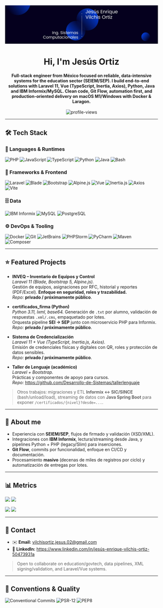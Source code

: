 <p align="center">
  <img src="1723660289376.jpeg" alt="Jesús Enrique Vilchis Ortiz - Ing. Sistemas Computacionales" />
</p>

<h1 align="center">Hi, I'm Jesús Ortiz</h1>

<h4 align="center">
Full-stack engineer from México focused on reliable, data-intensive systems for the education sector (SEIEM/SEP).  
I build end-to-end solutions with Laravel 11, Vue (TypeScript, Inertia, Axios), Python, Java and IBM Informix/MySQL.  
Clean code, Git Flow, automation first, and production-oriented delivery on macOS M1/Windows with Docker & Laragon.
</h4>

<p align="center">
  <img src="https://komarev.com/ghpvc/?username=JesusOrtiz76&label=Profile%20views&color=0e75b6&style=plastic" alt="profile-views" />
</p>

---

## 🛠️ Tech Stack

### 🚀 Languages & Runtimes
<p>
  <img alt="PHP" src="https://img.shields.io/badge/PHP-777BB4?logo=php&logoColor=white" />
  <img alt="JavaScript" src="https://img.shields.io/badge/JavaScript-F7DF1E?logo=javascript&logoColor=black" />
  <img alt="TypeScript" src="https://img.shields.io/badge/TypeScript-3178C6?logo=typescript&logoColor=white" />
  <img alt="Python" src="https://img.shields.io/badge/Python-14354C?logo=python&logoColor=white" />
  <img alt="Java" src="https://img.shields.io/badge/Java-007396?logo=openjdk&logoColor=white" />
  <img alt="Bash" src="https://img.shields.io/badge/Bash-4EAA25?logo=gnubash&logoColor=white" />
</p>

### 🧩 Frameworks & Frontend
<p>
  <img alt="Laravel" src="https://img.shields.io/badge/Laravel-FF2D20?logo=laravel&logoColor=white" />
  <img alt="Blade" src="https://img.shields.io/badge/Blade-FF2D20?logo=laravel&logoColor=white" />
  <img alt="Bootstrap" src="https://img.shields.io/badge/Bootstrap-7952B3?logo=bootstrap&logoColor=white" />
  <img alt="Alpine.js" src="https://img.shields.io/badge/Alpine.js-77C1D2?logo=alpinedotjs&logoColor=black" />
  <img alt="Vue" src="https://img.shields.io/badge/Vue-42B883?logo=vuedotjs&logoColor=white" />
  <img alt="Inertia.js" src="https://img.shields.io/badge/Inertia.js-9553E9?logo=laravel&logoColor=white" />
  <img alt="Axios" src="https://img.shields.io/badge/Axios-5A29E4?logo=axios&logoColor=white" />
  <img alt="Vite" src="https://img.shields.io/badge/Vite-646CFF?logo=vite&logoColor=white" />
</p>

### 🗄️ Data
<p>
  <img alt="IBM Informix" src="https://img.shields.io/badge/IBM%20Informix-052FAD?logo=ibm&logoColor=white" />
  <img alt="MySQL" src="https://img.shields.io/badge/MySQL-4479A1?logo=mysql&logoColor=white" />
  <img alt="PostgreSQL" src="https://img.shields.io/badge/PostgreSQL-4169E1?logo=postgresql&logoColor=white" />
</p>

### ⚙️ DevOps & Tooling
<p>
  <img alt="Docker" src="https://img.shields.io/badge/Docker-2496ED?logo=docker&logoColor=white" />
  <img alt="Git" src="https://img.shields.io/badge/Git-F05032?logo=git&logoColor=white" />
  <img alt="JetBrains" src="https://img.shields.io/badge/JetBrains-000000?logo=jetbrains&logoColor=white" />
  <img alt="PHPStorm" src="https://img.shields.io/badge/PHPStorm-000000?logo=phpstorm&logoColor=white" />
  <img alt="PyCharm" src="https://img.shields.io/badge/PyCharm-000000?logo=pycharm&logoColor=white" />
  <img alt="Maven" src="https://img.shields.io/badge/Maven-C71A36?logo=apachemaven&logoColor=white" />
  <img alt="Composer" src="https://img.shields.io/badge/Composer-885630?logo=composer&logoColor=white" />
</p>

---

## ⭐ Featured Projects

- **INVEQ – Inventario de Equipos y Control**  
  *Laravel 11 (Blade, Bootstrap 5, Alpine.js).*  
  Gestión de equipos, asignaciones por RFC, historial y reportes (PDF/Excel). **Enfoque en seguridad, roles y trazabilidad.**  
  _Repo:_ **privado / próximamente público**.

- **certificados_firma (Python)**  
  *Python 3.11, lxml, base64.* Generación de `.txt` por alumno, validación de respuestas `.xml/.cms`, empaquetado por lotes.  
  Orquesta pipeline **SEI → SEP** junto con microservicio PHP para Informix.  
  _Repo:_ **privado / próximamente público**.

- **Sistema de Credencialización**  
  *Laravel 11 + Vue (TypeScript, Inertia.js, Axios).*  
  Emisión de credenciales físicas y digitales con QR, roles y protección de datos sensibles.  
  _Repo:_ **privado / próximamente público**.

- **Taller de Lenguaje (académico)**  
  *Laravel + Bootstrap.*  
  Prácticas y componentes de apoyo para cursos.  
  _Repo:_ https://github.com/Desarrollo-de-Sistemas/tallerlenguaje

> Otros trabajos: migraciones y ETL **Informix ↔︎ SIC/SINCE** (bash/unload/load), streaming de datos con **Java Spring Boot** para exponer `/certificados/{nivel}?desde=...`.

---

## 🧾 About me

- Experiencia con **SEIEM/SEP**, flujos de firmado y validación (XSD/XML).  
- Integraciones con **IBM Informix**, lectura/streaming desde Java, y pipelines Python + PHP (legacy/Slim) para inserciones.  
- **Git Flow**, commits por funcionalidad, enfoque en CI/CD y documentación.  
- Procesamiento **masivo** (decenas de miles de registros por ciclo) y automatización de entregas por lotes.

---

## 📊 Metrics

<p>
  <img src="https://github-readme-stats.vercel.app/api?username=JesusOrtiz76&show_icons=true" height="150" />
  <img src="https://github-readme-stats.vercel.app/api/top-langs/?username=JesusOrtiz76&layout=compact" height="150" />
</p>
<p>
  <img src="https://github-readme-streak-stats.herokuapp.com/?user=JesusOrtiz76" height="150" />
  <img src="https://github-profile-trophy.vercel.app/?username=JesusOrtiz76&row=1&column=6" height="110" />
</p>

---

## 🤝 Contact

- ✉️ **Email:** vilchisortiz.jesus.02@gmail.com  
- 💼 **LinkedIn:** https://www.linkedin.com/in/jesús-enrique-vilchis-ortiz-50473931a

> Open to collaborate on education/govtech, data pipelines, XML signing/validation, and Laravel/Vue systems.

---

## 📐 Conventions & Quality

<p>
  <img alt="Conventional Commits" src="https://img.shields.io/badge/Conventional%20Commits-1.0.0-orange.svg?logo=git" />
  <img alt="PSR-12" src="https://img.shields.io/badge/PSR--12-php-777BB4" />
  <img alt="PEP8" src="https://img.shields.io/badge/PEP8-python-14354C" />
</p>
